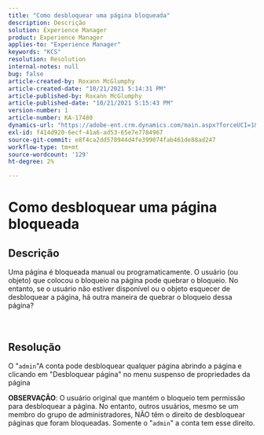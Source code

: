 ```yaml
---
title: "Como desbloquear uma página bloqueada"
description: Descrição
solution: Experience Manager
product: Experience Manager
applies-to: "Experience Manager"
keywords: "KCS"
resolution: Resolution
internal-notes: null
bug: false
article-created-by: Roxann McGlumphy
article-created-date: "10/21/2021 5:14:31 PM"
article-published-by: Roxann McGlumphy
article-published-date: "10/21/2021 5:15:43 PM"
version-number: 1
article-number: KA-17480
dynamics-url: "https://adobe-ent.crm.dynamics.com/main.aspx?forceUCI=1&pagetype=entityrecord&etn=knowledgearticle&id=d0c55c59-9232-ec11-b6e5-000d3a5ba97a"
exl-id: f414d920-6ecf-41a6-ad53-65e7e7784967
source-git-commit: e8f4ca2dd578944d4fe399074fab461de88ad247
workflow-type: tm+mt
source-wordcount: '129'
ht-degree: 2%

---
```


# Como desbloquear uma página bloqueada

## Descrição

Uma página é bloqueada manual ou programaticamente. O usuário (ou objeto) que colocou o bloqueio na página pode quebrar o bloqueio. No entanto, se o usuário não estiver disponível ou o objeto esquecer de desbloquear a página, há outra maneira de quebrar o bloqueio dessa página?<br><br><br>

## Resolução


O &quot;`admin`&quot;A conta pode desbloquear qualquer página abrindo a página e clicando em &quot;Desbloquear página&quot; no menu suspenso de propriedades da página

<b>OBSERVAÇÃO</b>: O usuário original que mantém o bloqueio tem permissão para desbloquear a página. No entanto, outros usuários, mesmo se um membro do grupo de administradores, NÃO têm o direito de desbloquear páginas que foram bloqueadas. Somente o &quot;`admin`&quot; a conta tem esse direito.
